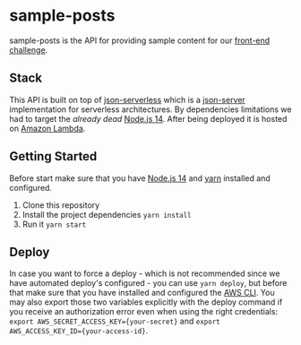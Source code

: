 # sample-posts

sample-posts is the API for providing sample content for our [front-end challenge](https://github.com/Coderockr/frontend-test).

## Stack

This API is built on top of [json-serverless][] which is a [json-server][] implementation for serverless architectures.
By dependencies limitations we had to target the *already dead* [Node.js 14][].
After being deployed it is hosted on [Amazon Lambda][].

## Getting Started

Before start make sure that you have [Node.js 14][] and [yarn][] installed and configured.

1. Clone this repository
2. Install the project dependencies `yarn install`
3. Run it `yarn start`

## Deploy

In case you want to force a deploy - which is not recommended since we have automated deploy's configured - you can use `yarn deploy`, but before that make sure that you have installed and configured the [AWS CLI][]. You may also export those two variables explicitly with the deploy command if you receive an authorization error even when using the right credentials: `export AWS_SECRET_ACCESS_KEY={your-secret}` and `export AWS_ACCESS_KEY_ID={your-access-id}`.

[json-serverless]: https://github.com/pharindoko/json-serverless
[json-server]: https://github.com/typicode/json-server
[Node.js 14]: https://nodejs.org/en
[Amazon Lambda]: https://aws.amazon.com/lambda
[yarn]: https://yarnpkg.com
[AWS CLI]: https://aws.amazon.com/cli
